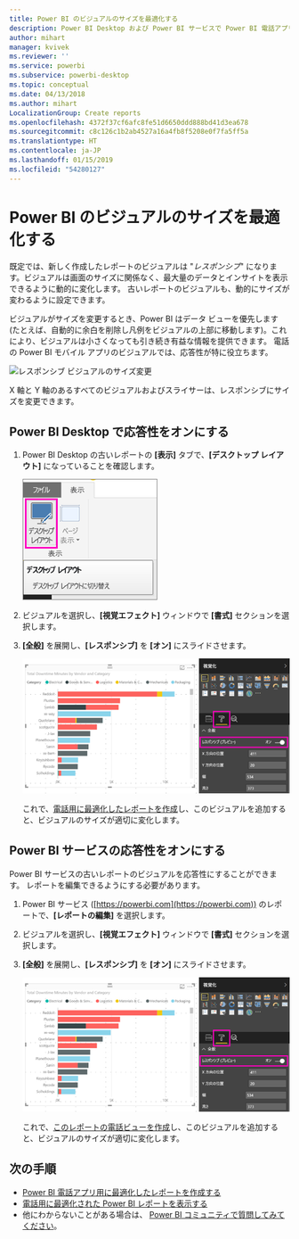 ```yaml
---
title: Power BI のビジュアルのサイズを最適化する
description: Power BI Desktop および Power BI サービスで Power BI 電話アプリ用に既存レポートのビジュアルを最適化する方法について説明します。
author: mihart
manager: kvivek
ms.reviewer: ''
ms.service: powerbi
ms.subservice: powerbi-desktop
ms.topic: conceptual
ms.date: 04/13/2018
ms.author: mihart
LocalizationGroup: Create reports
ms.openlocfilehash: 4372f37cf6afc8fe51d6650ddd888bd41d3ea678
ms.sourcegitcommit: c8c126c1b2ab4527a16a4fb8f5208e0f7fa5ff5a
ms.translationtype: HT
ms.contentlocale: ja-JP
ms.lasthandoff: 01/15/2019
ms.locfileid: "54280127"
---
```

# <a name="optimize-a-power-bi-visual-for-any-size"></a>Power BI のビジュアルのサイズを最適化する
既定では、新しく作成したレポートのビジュアルは "*レスポンシブ*" になります。ビジュアルは画面のサイズに関係なく、最大量のデータとインサイトを表示できるように動的に変化します。 古いレポートのビジュアルも、動的にサイズが変わるように設定できます。

ビジュアルがサイズを変更するとき、Power BI はデータ ビューを優先します (たとえば、自動的に余白を削除し凡例をビジュアルの上部に移動します)。これにより、ビジュアルは小さくなっても引き続き有益な情報を提供できます。 電話の Power BI モバイル アプリのビジュアルでは、応答性が特に役立ちます。

![レスポンシブ ビジュアルのサイズ変更](media/desktop-create-responsive-visuals/power-bi-responsive-visual.gif)

X 軸と Y 軸のあるすべてのビジュアルおよびスライサーは、レスポンシブにサイズを変更できます。

## <a name="turn-on-responsiveness-in-power-bi-desktop"></a>Power BI Desktop で応答性をオンにする
1. Power BI Desktop の古いレポートの **[表示]** タブで、**[デスクトップ レイアウト]** になっていることを確認します。
   
    ![[デスクトップ レイアウト] アイコン](media/desktop-create-responsive-visuals/power-bi-desktop-layout.png)
2. ビジュアルを選択し、**[視覚エフェクト]** ウィンドウで **[書式]** セクションを選択します。
3. **[全般]** を展開し、**[レスポンシブ]** を **[オン]** にスライドさせます。
   
    ![レスポンシブがオン](media/desktop-create-responsive-visuals/power-bi-turn-responsive-on.png)
   
     これで、[電話用に最適化したレポートを作成](../desktop-create-phone-report.md)し、このビジュアルを追加すると、ビジュアルのサイズが適切に変化します。

## <a name="turn-on-responsiveness-in-the-power-bi-service"></a>Power BI サービスの応答性をオンにする
Power BI サービスの古いレポートのビジュアルを応答性にすることができます。 レポートを編集できるようにする必要があります。

1. Power BI サービス ([https://powerbi.com](https://powerbi.com)) のレポートで、**[レポートの編集]** を選択します。
2. ビジュアルを選択し、**[視覚エフェクト]** ウィンドウで **[書式]** セクションを選択します。
3. **[全般]** を展開し、**[レスポンシブ]** を **[オン]** にスライドさせます。
   
    ![レスポンシブがオン](media/desktop-create-responsive-visuals/power-bi-turn-responsive-on.png)
   
     これで、[このレポートの電話ビューを作成](../desktop-create-phone-report.md)し、このビジュアルを追加すると、ビジュアルのサイズが適切に変化します。

## <a name="next-steps"></a>次の手順
* [Power BI 電話アプリ用に最適化したレポートを作成する](../desktop-create-phone-report.md)
* [電話用に最適化された Power BI レポートを表示する](../consumer/mobile/mobile-apps-view-phone-report.md)
* 他にわからないことがある場合は、 [Power BI コミュニティで質問してみてください](http://community.powerbi.com/)。

